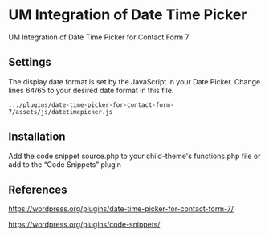 # UM Integration of Date Time Picker
UM Integration of Date Time Picker for Contact Form 7

## Settings
The display date format is set by the JavaScript in your Date Picker. Change lines 64/65 to your desired date format in this file.

<code>.../plugins/date-time-picker-for-contact-form-7/assets/js/datetimepicker.js</code>

## Installation
Add the code snippet source.php to your child-theme's functions.php file or add to the “Code Snippets” plugin

## References
https://wordpress.org/plugins/date-time-picker-for-contact-form-7/

https://wordpress.org/plugins/code-snippets/
